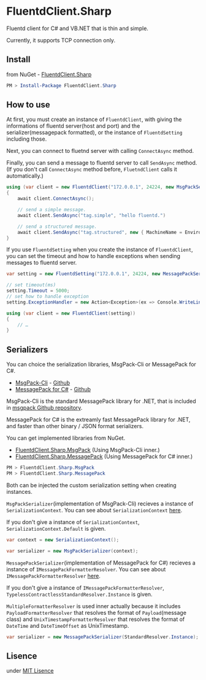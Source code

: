 # FluentdClient.Sharp

Fluentd client for C# and VB.NET that is thin and simple.

Currently, it supports TCP connection only.

## Install

from NuGet - [FluentdClient.Sharp](https://www.nuget.org/packages/FluentdClient.Sharp/)

```ps1
PM > Install-Package FluentdClient.Sharp
```

## How to use

At first, you must create an instance of ```FluentdClient```, with giving the informations of fluentd server(host and port) and the serializer(messagepack formatted), or the instance of ```FluentdSetting``` including those.

Next, you can connect to fluetnd server with calling ```ConnectAsync``` method.

Finally, you can send a message to fluentd server to call ```SendAsync``` method.
(If you don't call ```ConnectAsync``` method before, ```FluetndClient``` calls it automatically.)

```csharp
using (var client = new FluentdClient("172.0.0.1", 24224, new MsgPackSerializer()))
{
    await client.ConnectAsync();

    // send a simple message.
    await client.SendAsync("tag.simple", "hello fluentd.")

    // send a structured message.
    await client.SendAsync("tag.structured", new { MachineName = Environment.MachineName });
}
```

If you use ```FluentdSetting``` when you create the instance of ```FluentdClient```, you can set the timeout and how to handle exceptions when sending messages to fluentd server.

```csharp
var setting = new FluentdSetting("172.0.0.1", 24224, new MessagePackSerializer());

// set timeout(ms)
setting.Timeout = 5000;
// set how to handle exception
setting.ExceptionHandler = new Action<Exception>(ex => Console.WriteLine(ex));

using (var client = new FluentdClient(setting))
{
    // …
}
```

## Serializers

You can choice the serialization libraries, MsgPack-Cli or MessagePack for C#.

* [MsgPack-Cli](https://www.nuget.org/packages/MsgPack.Cli/) - [Github](https://github.com/msgpack/msgpack-cli)
* [MessagePack for C#](https://www.nuget.org/packages/MessagePack/) - [Github](https://github.com/neuecc/MessagePack-CSharp)

MsgPack-Cli is the standard MessagePack library for .NET, that is included in [msgpack Github repository](https://github.com/msgpack).

MessagePack for C# is the extreamly fast MessagePack library for .NET, and faster than other binary / JSON format serializers.

You can get implemented libraries from NuGet.

* [FluentdClient.Sharp.MsgPack](https://www.nuget.org/packages/FluentdClient.Sharp.MsgPack/) (Using MsgPack-Cli inner.)
* [FluentdClient.Sharp.MessagePack](https://www.nuget.org/packages/FluentdClient.Sharp.MessagePack/) (Using MessagePack for C# inner.)

```ps1
PM > FluentdClient.Sharp.MsgPack
PM > FluentdClient.Sharp.MessagePack
```

Both can be injected the custom serialization setting when creating instances.

```MsgPackSerializer```(implementation of MsgPack-Cli) recieves a instance of ```SerializationContext```. You can see about ```SerializationContext``` [here](https://github.com/msgpack/msgpack-cli/blob/master/samples/Samples/Sample03_SerializationContextAndOptions.cs).

If you don't give a instance of ```SerializationContext```, ```SerializationContext.Default``` is given.

```csharp
var context = new SerializationContext();

var serializer = new MsgPackSerializer(context);
```

```MessagePackSerializer```(implementation of MessagePack for C#) recieves a instance of ```IMessagePackFormatterResolver```. You can see about ```IMessagePackFormatterResolver``` [here](https://github.com/neuecc/MessagePack-CSharp#extension-pointiformatterresolver).

If you don't give a instance of ```IMessagePackFormatterResolver```, ```TypelessContractlessStandardResolver.Instance``` is given.

```MultipleFormatterResolver``` is used inner actually because it includes ```PayloadFormatterResolver``` that resolves the format of ```Payload```(message class)  and ```UnixTimestampFormatterResolver``` that resolves the format of ```DateTime``` and ```DateTimeOffset``` as UnixTimestamp.

```csharp
var serializer = new MessagePackSerializer(StandardResolver.Instance);
```

## Lisence

under [MIT Lisence](https://opensource.org/licenses/MIT)